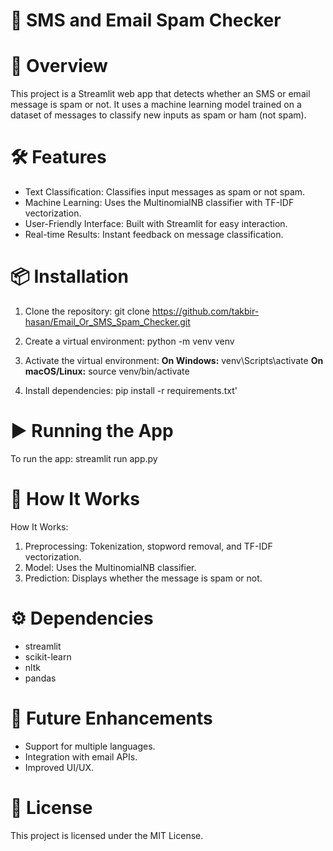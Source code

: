# 📧 SMS and Email Spam Checker

# 🚀 Overview
This project is a Streamlit web app that detects whether an SMS or email message is spam or not.
It uses a machine learning model trained on a dataset of messages to classify new inputs as spam or ham (not spam).

# 🛠️ Features
- Text Classification: Classifies input messages as spam or not spam.
- Machine Learning: Uses the MultinomialNB classifier with TF-IDF vectorization.
- User-Friendly Interface: Built with Streamlit for easy interaction.
- Real-time Results: Instant feedback on message classification.

# 📦 Installation

1. Clone the repository:
   git clone https://github.com/takbir-hasan/Email_Or_SMS_Spam_Checker.git

2. Create a virtual environment:
   python -m venv venv

3. Activate the virtual environment:
 **On Windows:**
   venv\Scripts\activate
 **On macOS/Linux:**
   source venv/bin/activate

4. Install dependencies:
   pip install -r requirements.txt'

# ▶️ Running the App
To run the app:
streamlit run app.py

# 🧠 How It Works
How It Works:
1. Preprocessing: Tokenization, stopword removal, and TF-IDF vectorization.
2. Model: Uses the MultinomialNB classifier.
3. Prediction: Displays whether the message is spam or not.

# ⚙️ Dependencies

- streamlit
- scikit-learn
- nltk
- pandas

# 🎯 Future Enhancements

- Support for multiple languages.
- Integration with email APIs.
- Improved UI/UX.

# 📄 License
This project is licensed under the MIT License.

